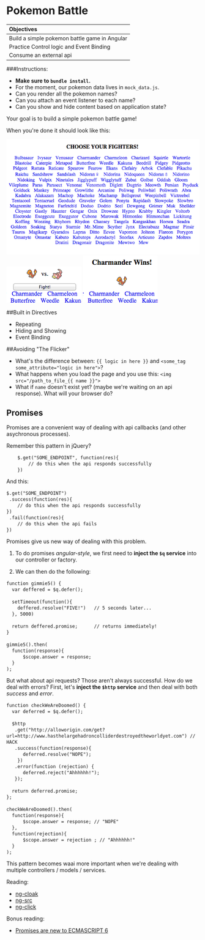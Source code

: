 # Pokemon Battle

| **Objectives** |
| :---- |
| Build a simple pokemon battle game in Angular |
| Practice Control logic and Event Binding|
| Consume an external api |

###Instructions:

* **Make sure to `bundle install`.**
* For the moment, our pokemon data lives in `mock_data.js`.
* Can you render all the pokemon names?
* Can you attach an event listener to each name?
* Can you show and hide content based on application state?

Your goal is to build a simple pokemon battle game!

When you're done it should look like this:

![basic layout](screenshots/1.png)
![pick your fighters](screenshots/2.png)
![winner](screenshots/3.png)

##Built in Directives
* Repeating
* Hiding and Showing
* Event Binding

##Avoiding "The Flicker"
* What's the difference between:
    `{{ logic in here }}` and `<some_tag some_attribute="logic in here">`?
* What happens when you load the page and you use this:
    `<img src="/path_to_file_{{ name }}">`
* What if `name` doesn't exist yet? (maybe we're waiting on an api response). What will your browser do?

## Promises
Promises are a convenient way of dealing with api callbacks (and other asychronous processes).

Remember this pattern in jQuery?
```
    $.get("SOME_ENDPOINT", function(res){
        // do this when the api responds successfully
    })
```

And this:

```
$.get("SOME_ENDPOINT")
 .success(function(res){
    // do this when the api responds successfully
})
 .fail(function(res){
    // do this when the api fails
})
```

Promises give us new way of dealing with this problem.

1) To do promises _angular-style_, we first need to **inject the `$q` service** into our controller or factory.

2) We can then do the following:

```
function gimmie5() {
  var deffered = $q.defer();

  setTimeout(function(){
    deffered.resolve("FIVE!")   // 5 seconds later...
  }, 5000)

  return deffered.promise;      // returns immediately!
}

gimmie5().then(
  function(response){
      $scope.answer = response;
  }
);
```

But what about api requests? Those aren't always successful. How do we deal with errors? First, let's **inject the `$http` service** and then deal with both _success_ and _error_.

```
function checkWeAreDoomed() {
  var deferred = $q.defer();

  $http
   .get("http://alloworigin.com/get?url=http://www.hasthelargehadroncolliderdestroyedtheworldyet.com") // HACK
   .success(function(response){
      deferred.resolve("NOPE");
    })
   .error(function (rejection) {
      deferred.reject("Ahhhhhh!");
   });

  return deferred.promise;
};

checkWeAreDoomed().then(
  function(response){
      $scope.answer = response; // "NOPE"
  },
  function(rejection){
      $scope.answer = rejection ; // "Ahhhhhh!"
  }
);
```

This pattern becomes waai more important when we're dealing with multiple controllers / models / services.


Reading:

* [ng-cloak](https://docs.angularjs.org/api/ng/directive/ngCloak)
* [ng-src](https://docs.angularjs.org/api/ng/directive/ngSrc)
* [ng-click](https://docs.angularjs.org/api/ng/directive/ngClick)

Bonus reading:
* [Promises are new to ECMASCRIPT 6](https://developer.mozilla.org/en-US/docs/Web/JavaScript/Reference/Global_Objects/Promise)
